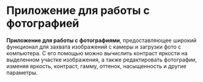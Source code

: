 # Приложение для работы с фотографией


**Приложение для работы с фотографиями**, предоставляющее широкий функционал для захвата изображений с камеры и загрузки фото с компьютера. С его помощью можно вычислить контраст яркости на выделенном участке изображения, а также редактировать фотографии, изменяя яркость, контраст, гамму, оттенок, насыщенность и другие параметры.

